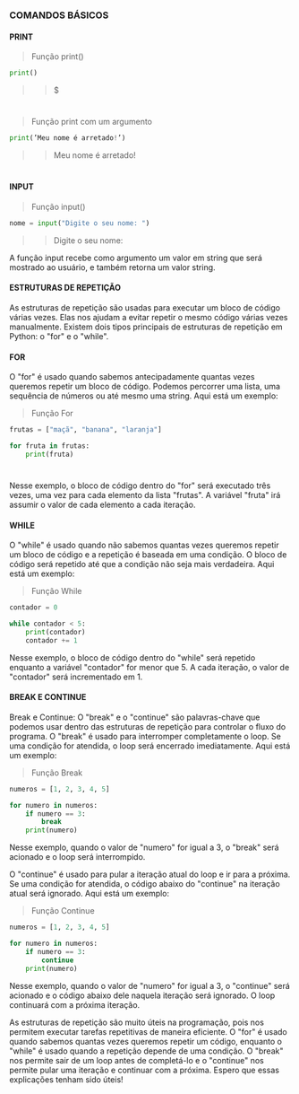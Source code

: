 ### **COMANDOS BÁSICOS**

#### **PRINT**

>Função print()
``` python
print()
```
>>$

# 

>Função print com um argumento
``` python
print(’Meu nome é arretado!’)
```
>>Meu nome é arretado!

# 

#### **INPUT**

>Função input()
``` python
nome = input("Digite o seu nome: ")
```
>>Digite o seu nome: 

<p>
A função input recebe como argumento um valor em string que será mostrado ao usuário, e também retorna um valor string.
</p>


#### **ESTRUTURAS DE REPETIÇÃO**

<p>
As estruturas de repetição são usadas para executar um bloco de código várias vezes. Elas nos ajudam a evitar repetir o mesmo código várias vezes manualmente. Existem dois tipos principais de estruturas de repetição em Python: o "for" e o "while".
</p>


#### **FOR**

<p>
O "for" é usado quando sabemos antecipadamente quantas vezes queremos repetir um bloco de código. Podemos percorrer uma lista, uma sequência de números ou até mesmo uma string. Aqui está um exemplo:
</p>

>Função For
```python
frutas = ["maçã", "banana", "laranja"]

for fruta in frutas:
    print(fruta)
```

#

<p>
Nesse exemplo, o bloco de código dentro do "for" será executado três vezes, uma vez para cada elemento da lista "frutas". A variável "fruta" irá assumir o valor de cada elemento a cada iteração.
</p>


#### **WHILE**

<p> 
O "while" é usado quando não sabemos quantas vezes queremos repetir um bloco de código e a repetição é baseada em uma condição. O bloco de código será repetido até que a condição não seja mais verdadeira. Aqui está um exemplo:
</p>

>Função While
```python
contador = 0

while contador < 5:
    print(contador)
    contador += 1
```

<p>
Nesse exemplo, o bloco de código dentro do "while" será repetido enquanto a variável "contador" for menor que 5. A cada iteração, o valor de "contador" será incrementado em 1.
</p>


#### **BREAK E CONTINUE**

<p>
Break e Continue:
O "break" e o "continue" são palavras-chave que podemos usar dentro das estruturas de repetição para controlar o fluxo do programa.
O "break" é usado para interromper completamente o loop. Se uma condição for atendida, o loop será encerrado imediatamente. Aqui está um exemplo:
</p>

>Função Break
```python
numeros = [1, 2, 3, 4, 5]

for numero in numeros:
    if numero == 3:
        break
    print(numero)
```
<p>
Nesse exemplo, quando o valor de "numero" for igual a 3, o "break" será acionado e o loop será interrompido.

O "continue" é usado para pular a iteração atual do loop e ir para a próxima. Se uma condição for atendida, o código abaixo do "continue" na iteração atual será ignorado. Aqui está um exemplo:
</p>

>Função Continue
```python
numeros = [1, 2, 3, 4, 5]

for numero in numeros:
    if numero == 3:
        continue
    print(numero)
```

<p>
Nesse exemplo, quando o valor de "numero" for igual a 3, o "continue" será acionado e o código abaixo dele naquela iteração será ignorado. O loop continuará com a próxima iteração.
</p>

<p>
As estruturas de repetição são muito úteis na programação, pois nos permitem executar tarefas repetitivas de maneira eficiente. O "for" é usado quando sabemos quantas vezes queremos repetir um código, enquanto o "while" é usado quando a repetição depende de uma condição. O "break" nos permite sair de um loop antes de completá-lo e o "continue" nos permite pular uma iteração e continuar com a próxima. Espero que essas explicações tenham sido úteis!
</p>